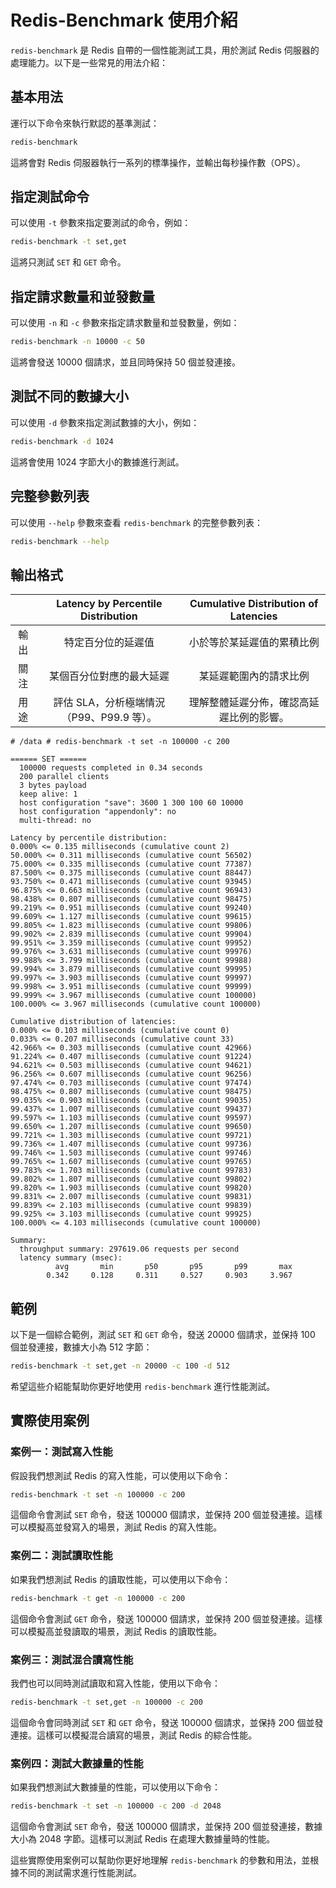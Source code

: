 # Redis-Benchmark 使用介紹

`redis-benchmark` 是 Redis 自帶的一個性能測試工具，用於測試 Redis 伺服器的處理能力。以下是一些常見的用法介紹：

## 基本用法

運行以下命令來執行默認的基準測試：

```sh
redis-benchmark
```

這將會對 Redis 伺服器執行一系列的標準操作，並輸出每秒操作數（OPS）。

## 指定測試命令

可以使用 `-t` 參數來指定要測試的命令，例如：

```sh
redis-benchmark -t set,get
```

這將只測試 `SET` 和 `GET` 命令。

## 指定請求數量和並發數量

可以使用 `-n` 和 `-c` 參數來指定請求數量和並發數量，例如：

```sh
redis-benchmark -n 10000 -c 50
```

這將會發送 10000 個請求，並且同時保持 50 個並發連接。

## 測試不同的數據大小

可以使用 `-d` 參數來指定測試數據的大小，例如：

```sh
redis-benchmark -d 1024
```

這將會使用 1024 字節大小的數據進行測試。

## 完整參數列表

可以使用 `--help` 參數來查看 `redis-benchmark` 的完整參數列表：

```sh
redis-benchmark --help
```

## 輸出格式

|      |    Latency by Percentile Distribution     |   Cumulative Distribution of Latencies   |
| :--: | :---------------------------------------: | :--------------------------------------: |
| 輸出 |            特定百分位的延遲值             |        小於等於某延遲值的累積比例        |
| 關注 |         某個百分位對應的最大延遲          |          某延遲範圍內的請求比例          |
| 用途 | 評估 SLA，分析極端情況（P99、P99.9 等）。 | 理解整體延遲分佈，確認高延遲比例的影響。 |

```
# /data # redis-benchmark -t set -n 100000 -c 200

====== SET ======
  100000 requests completed in 0.34 seconds
  200 parallel clients
  3 bytes payload
  keep alive: 1
  host configuration "save": 3600 1 300 100 60 10000
  host configuration "appendonly": no
  multi-thread: no

Latency by percentile distribution:
0.000% <= 0.135 milliseconds (cumulative count 2)
50.000% <= 0.311 milliseconds (cumulative count 56502)
75.000% <= 0.335 milliseconds (cumulative count 77387)
87.500% <= 0.375 milliseconds (cumulative count 88447)
93.750% <= 0.471 milliseconds (cumulative count 93945)
96.875% <= 0.663 milliseconds (cumulative count 96943)
98.438% <= 0.807 milliseconds (cumulative count 98475)
99.219% <= 0.951 milliseconds (cumulative count 99240)
99.609% <= 1.127 milliseconds (cumulative count 99615)
99.805% <= 1.823 milliseconds (cumulative count 99806)
99.902% <= 2.839 milliseconds (cumulative count 99904)
99.951% <= 3.359 milliseconds (cumulative count 99952)
99.976% <= 3.631 milliseconds (cumulative count 99976)
99.988% <= 3.799 milliseconds (cumulative count 99988)
99.994% <= 3.879 milliseconds (cumulative count 99995)
99.997% <= 3.903 milliseconds (cumulative count 99997)
99.998% <= 3.951 milliseconds (cumulative count 99999)
99.999% <= 3.967 milliseconds (cumulative count 100000)
100.000% <= 3.967 milliseconds (cumulative count 100000)

Cumulative distribution of latencies:
0.000% <= 0.103 milliseconds (cumulative count 0)
0.033% <= 0.207 milliseconds (cumulative count 33)
42.966% <= 0.303 milliseconds (cumulative count 42966)
91.224% <= 0.407 milliseconds (cumulative count 91224)
94.621% <= 0.503 milliseconds (cumulative count 94621)
96.256% <= 0.607 milliseconds (cumulative count 96256)
97.474% <= 0.703 milliseconds (cumulative count 97474)
98.475% <= 0.807 milliseconds (cumulative count 98475)
99.035% <= 0.903 milliseconds (cumulative count 99035)
99.437% <= 1.007 milliseconds (cumulative count 99437)
99.597% <= 1.103 milliseconds (cumulative count 99597)
99.650% <= 1.207 milliseconds (cumulative count 99650)
99.721% <= 1.303 milliseconds (cumulative count 99721)
99.736% <= 1.407 milliseconds (cumulative count 99736)
99.746% <= 1.503 milliseconds (cumulative count 99746)
99.765% <= 1.607 milliseconds (cumulative count 99765)
99.783% <= 1.703 milliseconds (cumulative count 99783)
99.802% <= 1.807 milliseconds (cumulative count 99802)
99.820% <= 1.903 milliseconds (cumulative count 99820)
99.831% <= 2.007 milliseconds (cumulative count 99831)
99.839% <= 2.103 milliseconds (cumulative count 99839)
99.925% <= 3.103 milliseconds (cumulative count 99925)
100.000% <= 4.103 milliseconds (cumulative count 100000)

Summary:
  throughput summary: 297619.06 requests per second
  latency summary (msec):
          avg       min       p50       p95       p99       max
        0.342     0.128     0.311     0.527     0.903     3.967
```

## 範例

以下是一個綜合範例，測試 `SET` 和 `GET` 命令，發送 20000 個請求，並保持 100 個並發連接，數據大小為 512 字節：

```sh
redis-benchmark -t set,get -n 20000 -c 100 -d 512
```

希望這些介紹能幫助你更好地使用 `redis-benchmark` 進行性能測試。

## 實際使用案例

### 案例一：測試寫入性能

假設我們想測試 Redis 的寫入性能，可以使用以下命令：

```sh
redis-benchmark -t set -n 100000 -c 200
```

這個命令會測試 `SET` 命令，發送 100000 個請求，並保持 200 個並發連接。這樣可以模擬高並發寫入的場景，測試 Redis 的寫入性能。

### 案例二：測試讀取性能

如果我們想測試 Redis 的讀取性能，可以使用以下命令：

```sh
redis-benchmark -t get -n 100000 -c 200
```

這個命令會測試 `GET` 命令，發送 100000 個請求，並保持 200 個並發連接。這樣可以模擬高並發讀取的場景，測試 Redis 的讀取性能。

### 案例三：測試混合讀寫性能

我們也可以同時測試讀取和寫入性能，使用以下命令：

```sh
redis-benchmark -t set,get -n 100000 -c 200
```

這個命令會同時測試 `SET` 和 `GET` 命令，發送 100000 個請求，並保持 200 個並發連接。這樣可以模擬混合讀寫的場景，測試 Redis 的綜合性能。

### 案例四：測試大數據量的性能

如果我們想測試大數據量的性能，可以使用以下命令：

```sh
redis-benchmark -t set -n 100000 -c 200 -d 2048
```

這個命令會測試 `SET` 命令，發送 100000 個請求，並保持 200 個並發連接，數據大小為 2048 字節。這樣可以測試 Redis 在處理大數據量時的性能。

這些實際使用案例可以幫助你更好地理解 `redis-benchmark` 的參數和用法，並根據不同的測試需求進行性能測試。
